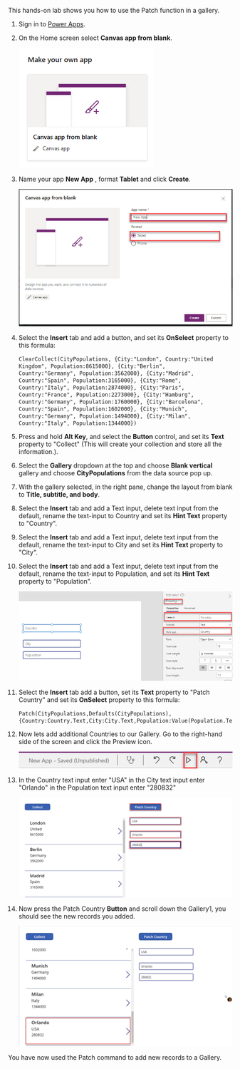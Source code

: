 This hands-on lab shows you how to use the Patch function in a gallery. 

1.  Sign in to [Power Apps](https://make.powerapps.com/?azure-portal=true).

1.  On the Home screen select **Canvas app from blank**.

	![Screenshot of the Canvas app from blank feature.](../media/exercise-1.png)

1.	Name your app **New App** , format **Tablet** and click **Create**.

	![Screenshot of the new app named New UI App with Create button.](../media/exercise-2.png)

1. Select the **Insert** tab and add a button, and set its **OnSelect** property to this formula:

	```powerappsfl
	ClearCollect(CityPopulations, {City:"London", Country:"United
	Kingdom", Population:8615000}, {City:"Berlin",
	Country:"Germany", Population:3562000}, {City:"Madrid",
	Country:"Spain", Population:3165000}, {City:"Rome",
	Country:"Italy", Population:2874000}, {City:"Paris",
	Country:"France", Population:2273000}, {City:"Hamburg",
	Country:"Germany", Population:1760000}, {City:"Barcelona",
	Country:"Spain", Population:1602000}, {City:"Munich",
	Country:"Germany", Population:1494000}, {City:"Milan",
	Country:"Italy", Population:1344000})
	```

1.  Press and hold **Alt Key**, and select the **Button** control, and set its **Text** property to "Collect" (This
    will create your collection and store all the information.).

1.  Select the **Gallery** dropdown at the top and choose **Blank vertical** gallery and choose **CityPopulations** from the data source pop up.

1.  With the gallery selected, in the right pane, change the layout from blank to **Title, subtitle, and body**.

1. Select the **Insert** tab and add a Text input, delete text input from the default, rename the text-input to Country and set its **Hint Text** property to "Country".

1. Select the **Insert** tab and add a Text input, delete text input from the default, rename the text-input to City and set its **Hint Text** property to "City".

1. Select the **Insert** tab and add a Text input, delete text input from the default, rename the text-input to Population, and set its **Hint Text** property to "Population".

	![Screenshot of the Canvas app with Gallery, with three text input boxes.](../media/4a-exercise-patch.png)

1. Select the **Insert** tab add a button, set its **Text** property to "Patch Country" and 
set its **OnSelect** property to this formula:

	```powerappsfl
	Patch(CityPopulations,Defaults(CityPopulations),{Country:Country.Text,City:City.Text,Population:Value(Population.Text)})
	```			
1. Now lets add additional Countries to our Gallery. Go to the right-hand side of the screen and click the Preview icon.

	![Screenshot of the Canvas app with Gallery, Preview icon.](../media/4a-exercise-patch-preview-icon.png)

1. In the Country text input enter "USA" in the City text input enter "Orlando" in the Population text input enter "280832" 

	![Screenshot of the Canvas app with Gallery, with Country,City,Population data.](../media/4a-exercise-patch-enter-data-textinput-patchbutton.png)

1. Now press the Patch Country **Button** and scroll down the Gallery1, you should see the new records you added.
 
	![Screenshot of the Canvas app with Gallery, patched records.](../media/4a-exercise-patch-enter-data-textinput-patch-records.png)

You have now used the Patch command to add new records to a Gallery.